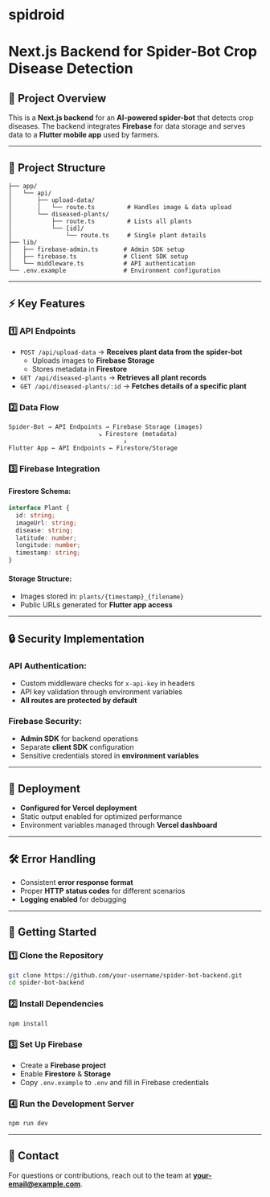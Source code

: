 # spidroid

# Next.js Backend for Spider-Bot Crop Disease Detection

## 🚀 Project Overview
This is a **Next.js backend** for an **AI-powered spider-bot** that detects crop diseases. The backend integrates **Firebase** for data storage and serves data to a **Flutter mobile app** used by farmers.

---
## 📂 Project Structure
```
├── app/
│   └── api/
│       ├── upload-data/
│       │   └── route.ts         # Handles image & data upload
│       └── diseased-plants/
│           ├── route.ts         # Lists all plants
│           └── [id]/
│               └── route.ts     # Single plant details
├── lib/
│   ├── firebase-admin.ts       # Admin SDK setup
│   ├── firebase.ts             # Client SDK setup
│   └── middleware.ts           # API authentication
└── .env.example                # Environment configuration
```

---
## ⚡ Key Features
### **1️⃣ API Endpoints**
- `POST /api/upload-data` → **Receives plant data from the spider-bot**
  - Uploads images to **Firebase Storage**
  - Stores metadata in **Firestore**
- `GET /api/diseased-plants` → **Retrieves all plant records**
- `GET /api/diseased-plants/:id` → **Fetches details of a specific plant**

### **2️⃣ Data Flow**
```
Spider-Bot → API Endpoints → Firebase Storage (images)
                         ↘ Firestore (metadata)
                                ↓
Flutter App ← API Endpoints ← Firestore/Storage
```
### **3️⃣ Firebase Integration**
#### **Firestore Schema:**
```ts
interface Plant {
  id: string;
  imageUrl: string;
  disease: string;
  latitude: number;
  longitude: number;
  timestamp: string;
}
```
#### **Storage Structure:**
- Images stored in: `plants/{timestamp}_{filename}`
- Public URLs generated for **Flutter app access**

---
## 🔒 Security Implementation
### **API Authentication:**
- Custom middleware checks for `x-api-key` in headers
- API key validation through environment variables
- **All routes are protected by default**

### **Firebase Security:**
- **Admin SDK** for backend operations
- Separate **client SDK** configuration
- Sensitive credentials stored in **environment variables**

---
## 🚀 Deployment
- **Configured for Vercel deployment**
- Static output enabled for optimized performance
- Environment variables managed through **Vercel dashboard**

---
## 🛠️ Error Handling
- Consistent **error response format**
- Proper **HTTP status codes** for different scenarios
- **Logging enabled** for debugging

---
## 📌 Getting Started
### **1️⃣ Clone the Repository**
```sh
git clone https://github.com/your-username/spider-bot-backend.git
cd spider-bot-backend
```
### **2️⃣ Install Dependencies**
```sh
npm install
```
### **3️⃣ Set Up Firebase**
- Create a **Firebase project**
- Enable **Firestore** & **Storage**
- Copy `.env.example` to `.env` and fill in Firebase credentials

### **4️⃣ Run the Development Server**
```sh
npm run dev
```

---
## 📧 Contact
For questions or contributions, reach out to the team at **your-email@example.com**.

